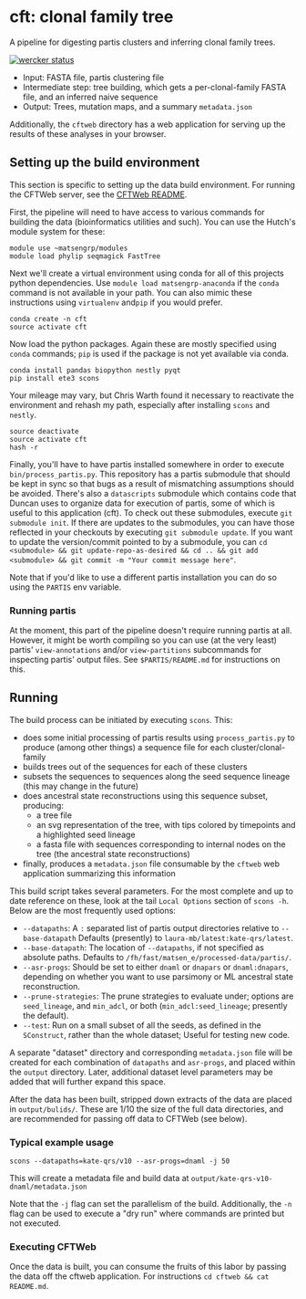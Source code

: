 # cft: clonal family tree

A pipeline for digesting partis clusters and inferring clonal family trees.

[![wercker status](https://app.wercker.com/status/73265f18b3a63457ecbc79018da52162/s/master "wercker status")](https://app.wercker.com/project/byKey/73265f18b3a63457ecbc79018da52162)

* Input: FASTA file, partis clustering file
* Intermediate step: tree building, which gets a per-clonal-family FASTA file, and an inferred naive sequence
* Output: Trees, mutation maps, and a summary `metadata.json`

Additionally, the `cftweb` directory has a web application for serving
up the results of these analyses in your browser.


## Setting up the build environment

This section is specific to setting up the data build environment.
For running the CFTWeb server, see the [CFTWeb README]('/cftweb/README.md').

First, the pipeline will need to have access to various commands for building the data (bioinformatics utilities and such).
You can use the Hutch's module system for these:

```
module use ~matsengrp/modules
module load phylip seqmagick FastTree
```

Next we'll create a virtual environment using conda for all of this projects python dependencies.
Use `module load matsengrp-anaconda` if the `conda` command is not available in your path. 
You can also mimic these instructions using `virtualenv` and`pip` if you would prefer.

```
conda create -n cft
source activate cft
```

Now load the python packages.
Again these are mostly specified using `conda` commands; `pip` is used if the package is not yet available via conda.

```
conda install pandas biopython nestly pyqt
pip install ete3 scons
```

Your mileage may vary, but Chris Warth found it necessary to reactivate the environment and rehash my path, especially after installing `scons` and `nestly`.

```
source deactivate
source activate cft
hash -r
```

Finally, you'll have to have partis installed somewhere in order to execute `bin/process_partis.py`.
This repository has a partis submodule that should be kept in sync so that bugs as a result of mismatching assumptions should be avoided.
There's also a `datascripts` submodule which contains code that Duncan uses to organize data for execution of partis, some of which is useful to this application (cft).
To check out these submodules, execute `git submodule init`.
If there are updates to the submodules, you can have those reflected in your checkouts by executing `git submodule update`.
If you want to update the version/commit pointed to by a submodule, you can `cd <submodule> && git update-repo-as-desired && cd .. && git add <submodule> && git commit -m "Your commit message here"`.

Note that if you'd like to use a different partis installation you can do so using the `PARTIS` env variable.

### Running partis

At the moment, this part of the pipeline doesn't require running partis at all.
However, it might be worth compiling so you can use (at the very least) partis' `view-annotations` and/or `view-partitions` subcommands for inspecting partis' output files.
See `$PARTIS/README.md` for instructions on this.


## Running

The build process can be initiated by executing `scons`.
This:

* does some initial processing of partis results using `process_partis.py` to produce (among other things) a sequence file for each cluster/clonal-family
* builds trees out of the sequences for each of these clusters
* subsets the sequences to sequences along the seed sequence lineage (this may change in the future)
* does ancestral state reconstructions using this sequence subset, producing:
    * a tree file
    * an svg representation of the tree, with tips colored by timepoints and a highlighted seed lineage
    * a fasta file with sequences corresponding to internal nodes on the tree (the ancestral state reconstructions)
* finally, produces a `metadata.json` file consumable by the `cftweb` web application summarizing this information

This build script takes several parameters.
For the most complete and up to date reference on these, look at the tail `Local Options` section of `scons -h`.
Below are the most frequently used options:

* `--datapaths`: A `:` separated list of partis output directories relative to `--base-datapath`
  Defaults (presently) to `laura-mb/latest:kate-qrs/latest`.
* `--base-datapath`: The location of `--datapaths`, if not specified as absolute paths.
  Defaults to `/fh/fast/matsen_e/processed-data/partis/`.
* `--asr-progs`: Should be set to either `dnaml` or `dnapars` or `dnaml:dnapars`, depending on whether you want to use parsimony or ML ancestral state reconstruction.
* `--prune-strategies`: The prune strategies to evaluate under; options are `seed_lineage`, and `min_adcl`, or
  both (`min_adcl:seed_lineage`; presently the default).
* `--test`: Run on a small subset of all the seeds, as defined in the `SConstruct`, rather than the whole dataset; Useful for testing new code.

A separate "dataset" directory and corresponding `metadata.json` file will be created for each combination of `datapaths` and `asr-progs`, and placed within the `output` directory.
Later, additional dataset level parameters may be added that will further expand this space.

After the data has been built, stripped down extracts of the data are placed in `output/bulids/`.
These are 1/10 the size of the full data directories, and are recommended for passing off data to CFTWeb (see below).

### Typical example usage

```
scons --datapaths=kate-qrs/v10 --asr-progs=dnaml -j 50
```

This will create a metadata file and build data at `output/kate-qrs-v10-dnaml/metadata.json`

Note that the `-j` flag can set the parallelism of the build.
Additionally, the `-n` flag can be used to execute a "dry run" where commands are printed but not executed.


### Executing CFTWeb

Once the data is built, you can consume the fruits of this labor by passing the data off the cftweb application.
For instructions `cd cftweb && cat README.md`.



